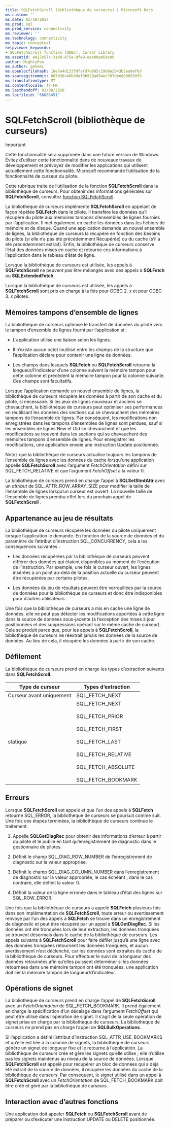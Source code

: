 ```yaml
---
title: SQLFetchScroll (bibliothèque de curseurs) | Microsoft Docs
ms.custom: ''
ms.date: 01/19/2017
ms.prod: sql
ms.prod_service: connectivity
ms.reviewer: ''
ms.technology: connectivity
ms.topic: conceptual
helpviewer_keywords:
- SQLFetchScroll function [ODBC], Cursor Library
ms.assetid: 4417e57c-31dd-475e-8fe9-eab00a459c80
author: MightyPen
ms.author: genemi
ms.openlocfilehash: 16e7e4d133fdfafd7a005c19b0a2943b2ea9ef6d
ms.sourcegitcommit: b87d36c46b39af8b929ad94ec707dee8800950f5
ms.translationtype: MT
ms.contentlocale: fr-FR
ms.lasthandoff: 02/08/2020
ms.locfileid: "68086451"
---
```

# <a name="sqlfetchscroll-cursor-library"></a>SQLFetchScroll (bibliothèque de curseurs)
> [!IMPORTANT]  
>  Cette fonctionnalité sera supprimée dans une future version de Windows. Évitez d’utiliser cette fonctionnalité dans de nouveaux travaux de développement et prévoyez de modifier les applications qui utilisent actuellement cette fonctionnalité. Microsoft recommande l’utilisation de la fonctionnalité de curseur du pilote.  
  
 Cette rubrique traite de l’utilisation de la fonction **SQLFetchScroll** dans la bibliothèque de curseurs. Pour obtenir des informations générales sur **SQLFetchScroll**, consultez [fonction SQLFetchScroll](../../../odbc/reference/syntax/sqlfetchscroll-function.md).  
  
 La bibliothèque de curseurs implémente **SQLFetchScroll** en appelant de façon répétée **SQLFetch** dans le pilote. Il transfère les données qu’il récupère du pilote aux mémoires tampons d’ensembles de lignes fournies par l’application. Il met également en cache les données dans les fichiers de mémoire et de disque. Quand une application demande un nouvel ensemble de lignes, la bibliothèque de curseurs la récupère en fonction des besoins du pilote (si elle n’a pas été précédemment Récupérée) ou du cache (s’il a été précédemment extrait). Enfin, la bibliothèque de curseurs conserve l’état des données mises en cache et retourne ces informations à l’application dans le tableau d’état de ligne.  
  
 Lorsque la bibliothèque de curseurs est utilisée, les appels à **SQLFetchScroll** ne peuvent pas être mélangés avec des appels à **SQLFetch** ou **SQLExtendedFetch**.  
  
 Lorsque la bibliothèque de curseurs est utilisée, les appels à **SQLFetchScroll** sont pris en charge à la fois pour ODBC 2. *x* et pour ODBC 3. *x* pilotes.  
  
## <a name="rowset-buffers"></a>Mémoires tampons d’ensemble de lignes  
 La bibliothèque de curseurs optimise le transfert de données du pilote vers le tampon d’ensemble de lignes fourni par l’application si :  
  
-   L’application utilise une liaison selon les lignes.  
  
-   Il n’existe aucun octet inutilisé entre les champs de la structure que l’application déclare pour contenir une ligne de données.  
  
-   Les champs dans lesquels **SQLFetch** ou **SQLFetchScroll** retourne la longueur/l’indicateur d’une colonne suivent la mémoire tampon pour cette colonne et précèdent la mémoire tampon pour la colonne suivante. Ces champs sont facultatifs.  
  
 Lorsque l’application demande un nouvel ensemble de lignes, la bibliothèque de curseurs récupère les données à partir de son cache et du pilote, si nécessaire. Si les jeux de lignes nouveaux et anciens se chevauchent, la bibliothèque de curseurs peut optimiser ses performances en réutilisant les données des sections qui se chevauchent des mémoires tampons de l’ensemble de lignes. Par conséquent, les modifications non enregistrées dans les tampons d’ensembles de lignes sont perdues, sauf si les ensembles de lignes New et Old se chevauchent et que les modifications se trouvent dans les sections qui se chevauchent des mémoires tampons d’ensemble de lignes. Pour enregistrer les modifications, une application envoie une instruction Update positionnée.  
  
 Notez que la bibliothèque de curseurs actualise toujours les tampons de l’ensemble de lignes avec les données du cache lorsqu’une application appelle **SQLFetchScroll** avec l’argument *FetchOrientation* défini sur SQL_FETCH_RELATIVE et que l’argument *FetchOffset* a la valeur 0.  
  
 La bibliothèque de curseurs prend en charge l’appel à **SQLSetStmtAttr** avec un *attribut* de SQL_ATTR_ROW_ARRAY_SIZE pour modifier la taille de l’ensemble de lignes lorsqu’un curseur est ouvert. La nouvelle taille de l’ensemble de lignes prendra effet lors du prochain appel de **SQLFetchScroll** .  
  
## <a name="result-set-membership"></a>Appartenance au jeu de résultats  
 La bibliothèque de curseurs récupère les données du pilote uniquement lorsque l’application le demande. En fonction de la source de données et du paramètre de l’attribut d’instruction SQL_CONCURRENCY, cela a les conséquences suivantes :  
  
-   Les données récupérées par la bibliothèque de curseurs peuvent différer des données qui étaient disponibles au moment de l’exécution de l’instruction. Par exemple, une fois le curseur ouvert, les lignes insérées à un point au-delà de la position actuelle du curseur peuvent être récupérées par certains pilotes.  
  
-   Les données du jeu de résultats peuvent être verrouillées par la source de données pour la bibliothèque de curseurs et donc être indisponibles pour d’autres utilisateurs.  
  
 Une fois que la bibliothèque de curseurs a mis en cache une ligne de données, elle ne peut pas détecter les modifications apportées à cette ligne dans la source de données sous-jacente (à l’exception des mises à jour positionnées et des suppressions opérant sur le même cache de curseur). Cela se produit parce que, pour les appels à **SQLFetchScroll**, la bibliothèque de curseurs ne réextrait jamais les données de la source de données. Au lieu de cela, il récupère les données à partir de son cache.  
  
## <a name="scrolling"></a>Défilement  
 La bibliothèque de curseurs prend en charge les types d’extraction suivants dans **SQLFetchScroll**.  
  
|Type de curseur|Types d’extraction|  
|-----------------|-----------------|  
|Curseur avant uniquement|SQL_FETCH_NEXT|  
|statique|SQL_FETCH_NEXT<br /><br /> SQL_FETCH_PRIOR<br /><br /> SQL_FETCH_FIRST<br /><br /> SQL_FETCH_LAST<br /><br /> SQL_FETCH_RELATIVE<br /><br /> SQL_FETCH_ABSOLUTE<br /><br /> SQL_FETCH_BOOKMARK|  
  
## <a name="errors"></a>Erreurs  
 Lorsque **SQLFetchScroll** est appelé et que l’un des appels à **SQLFetch** retourne SQL_ERROR, la bibliothèque de curseurs se poursuit comme suit. Une fois ces étapes terminées, la bibliothèque de curseurs continue le traitement.  
  
1.  Appelle **SQLGetDiagRec** pour obtenir des informations d’erreur à partir du pilote et le publie en tant qu’enregistrement de diagnostic dans le gestionnaire de pilotes.  
  
2.  Définit le champ SQL_DIAG_ROW_NUMBER de l’enregistrement de diagnostic sur la valeur appropriée.  
  
3.  Définit le champ SQL_DIAG_COLUMN_NUMBER dans l’enregistrement de diagnostic sur la valeur appropriée, le cas échéant ; dans le cas contraire, elle définit la valeur 0.  
  
4.  Définit la valeur de la ligne erronée dans le tableau d’état des lignes sur SQL_ROW_ERROR.  
  
 Une fois que la bibliothèque de curseurs a appelé **SQLFetch** plusieurs fois dans son implémentation de **SQLFetchScroll**, toute erreur ou avertissement renvoyé par l’un des appels à **SQLFetch** se trouve dans un enregistrement de diagnostic et peut être récupéré par un appel à **SQLGetDiagRec**. Si les données ont été tronquées lors de leur extraction, les données tronquées se trouvent désormais dans le cache de la bibliothèque de curseurs. Les appels suivants à **SQLFetchScroll** pour faire défiler jusqu’à une ligne avec des données tronquées retournent les données tronquées, et aucun avertissement n’est déclenché, car les données sont extraites du cache de la bibliothèque de curseurs. Pour effectuer le suivi de la longueur des données retournées afin qu’elles puissent déterminer si les données retournées dans une mémoire tampon ont été tronquées, une application doit lier la mémoire tampon de longueur/d’indicateur.  
  
## <a name="bookmark-operations"></a>Opérations de signet  
 La bibliothèque de curseurs prend en charge l’appel de **SQLFetchScroll** avec un *FetchOrientation* de SQL_FETCH_BOOKMARK. Il prend également en charge la spécification d’un décalage dans l’argument *FetchOffset* qui peut être utilisé dans l’opération de signet. Il s’agit de la seule opération de signet prise en charge par la bibliothèque de curseurs. La bibliothèque de curseurs ne prend pas en charge l’appel de **SQLBulkOperations**.  
  
 Si l’application a défini l’attribut d’instruction SQL_ATTR_USE_BOOKMARKS et qu’elle est liée à la colonne de signets, la bibliothèque de curseurs génère un signet de longueur fixe et le retourne à l’application. La bibliothèque de curseurs crée et gère les signets qu’elle utilise ; elle n’utilise pas les signets maintenus au niveau de la source de données. Lorsque **SQLFetchScroll** est appelé pour récupérer un bloc de données qui a déjà été extrait de la source de données, il récupère les données du cache de la bibliothèque de curseurs. Par conséquent, le signet utilisé dans un appel à **SQLFetchScroll** avec un *FetchOrientation* de SQL_FETCH_BOOKMARK doit être créé et géré par la bibliothèque de curseurs.  
  
## <a name="interaction-with-other-functions"></a>Interaction avec d’autres fonctions  
 Une application doit appeler **SQLFetch** ou **SQLFetchScroll** avant de préparer ou d’exécuter une instruction UPDATE ou DELETE positionnée.
